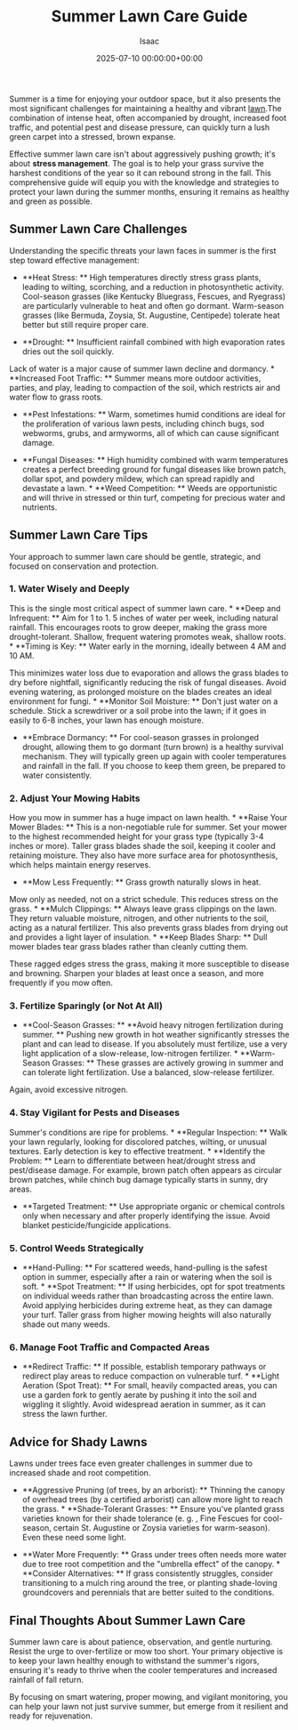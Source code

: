 ﻿---
title: Summer Lawn Care Guide
description: Summer is a time for enjoying your outdoor space, but it also presents the most significant challenges for maintaining a healthy and vibrant lawn.
slug: /summer-lawn-care-guide/
date: 2025-07-10 00:00:00+00:00
lastmod: 2025-07-10 00:00:00+03:00
author: Isaac
categories:

- Lawn Care

- Seasonal Guide

- Guides
tags:

- lawn-care

- summer

- lawn
layout: post
---

Summer is a time for enjoying your outdoor space, but it also presents the most significant challenges for maintaining a healthy and vibrant [lawn](https://pestpolicy.com/10-essential-lawn-and-garden-tools-for-fall/).The combination of intense heat, often accompanied by drought, increased foot traffic, and potential pest and disease pressure, can quickly turn a lush green carpet into a stressed, brown expanse.

Effective summer lawn care isn't about aggressively pushing growth; it's about **stress management**. The goal is to help your grass survive the harshest conditions of the year so it can rebound strong in the fall. This comprehensive guide will equip you with the knowledge and strategies to protect your lawn during the summer months, ensuring it remains as healthy and green as possible.

##  Summer Lawn Care Challenges

Understanding the specific threats your lawn faces in summer is the first step toward effective management:

* **Heat Stress: ** High temperatures directly stress grass plants, leading to wilting, scorching, and a reduction in photosynthetic activity. Cool-season grasses (like Kentucky Bluegrass, Fescues, and Ryegrass) are particularly vulnerable to heat and often go dormant. Warm-season grasses (like Bermuda, Zoysia, St. Augustine, Centipede) tolerate heat better but still require proper care.

* **Drought: ** Insufficient rainfall combined with high evaporation rates dries out the soil quickly.

Lack of water is a major cause of summer lawn decline and dormancy. * **Increased Foot Traffic: ** Summer means more outdoor activities, parties, and play, leading to compaction of the soil, which restricts air and water flow to grass roots.

* **Pest Infestations: ** Warm, sometimes humid conditions are ideal for the proliferation of various lawn pests, including chinch bugs, sod webworms, grubs, and armyworms, all of which can cause significant damage.

* **Fungal Diseases: ** High humidity combined with warm temperatures creates a perfect breeding ground for fungal diseases like brown patch, dollar spot, and powdery mildew, which can spread rapidly and devastate a lawn. * **Weed Competition: ** Weeds are opportunistic and will thrive in stressed or thin turf, competing for precious water and nutrients.

##  Summer Lawn Care Tips

Your approach to summer lawn care should be gentle, strategic, and focused on conservation and protection.

###  1. Water Wisely and Deeply

This is the single most critical aspect of summer lawn care. * **Deep and Infrequent: ** Aim for 1 to 1. 5 inches of water per week, including natural rainfall. This encourages roots to grow deeper, making the grass more drought-tolerant. Shallow, frequent watering promotes weak, shallow roots. * **Timing is Key: ** Water early in the morning, ideally between 4 AM and 10 AM.

This minimizes water loss due to evaporation and allows the grass blades to dry before nightfall, significantly reducing the risk of fungal diseases. Avoid evening watering, as prolonged moisture on the blades creates an ideal environment for fungi. * **Monitor Soil Moisture: ** Don't just water on a schedule. Stick a screwdriver or a soil probe into the lawn; if it goes in easily to 6-8 inches, your lawn has enough moisture.

* **Embrace Dormancy: ** For cool-season grasses in prolonged drought, allowing them to go dormant (turn brown) is a healthy survival mechanism. They will typically green up again with cooler temperatures and rainfall in the fall. If you choose to keep them green, be prepared to water consistently.

###  2. Adjust Your Mowing Habits

How you mow in summer has a huge impact on lawn health. * **Raise Your Mower Blades: ** This is a non-negotiable rule for summer. Set your mower to the highest recommended height for your grass type (typically 3-4 inches or more). Taller grass blades shade the soil, keeping it cooler and retaining moisture. They also have more surface area for photosynthesis, which helps maintain energy reserves.

* **Mow Less Frequently: ** Grass growth naturally slows in heat.

Mow only as needed, not on a strict schedule. This reduces stress on the grass. * **Mulch Clippings: ** Always leave grass clippings on the lawn. They return valuable moisture, nitrogen, and other nutrients to the soil, acting as a natural fertilizer. This also prevents grass blades from drying out and provides a light layer of insulation. * **Keep Blades Sharp: ** Dull mower blades tear grass blades rather than cleanly cutting them.

These ragged edges stress the grass, making it more susceptible to disease and browning. Sharpen your blades at least once a season, and more frequently if you mow often.

###  3. Fertilize Sparingly (or Not At All)

* **Cool-Season Grasses: ** **Avoid heavy nitrogen fertilization during summer. ** Pushing new growth in hot weather significantly stresses the plant and can lead to disease. If you absolutely must fertilize, use a very light application of a slow-release, low-nitrogen fertilizer. * **Warm-Season Grasses: ** These grasses are actively growing in summer and can tolerate light fertilization. Use a balanced, slow-release fertilizer.

Again, avoid excessive nitrogen.

###  4. Stay Vigilant for Pests and Diseases

Summer's conditions are ripe for problems. * **Regular Inspection: ** Walk your lawn regularly, looking for discolored patches, wilting, or unusual textures. Early detection is key to effective treatment. * **Identify the Problem: ** Learn to differentiate between heat/drought stress and pest/disease damage. For example, brown patch often appears as circular brown patches, while chinch bug damage typically starts in sunny, dry areas.

* **Targeted Treatment: ** Use appropriate organic or chemical controls only when necessary and after properly identifying the issue. Avoid blanket pesticide/fungicide applications.

###  5. Control Weeds Strategically

* **Hand-Pulling: ** For scattered weeds, hand-pulling is the safest option in summer, especially after a rain or watering when the soil is soft. * **Spot Treatment: ** If using herbicides, opt for spot treatments on individual weeds rather than broadcasting across the entire lawn. Avoid applying herbicides during extreme heat, as they can damage your turf. Taller grass from higher mowing heights will also naturally shade out many weeds.

###  6. Manage Foot Traffic and Compacted Areas

* **Redirect Traffic: ** If possible, establish temporary pathways or redirect play areas to reduce compaction on vulnerable turf. * **Light Aeration (Spot Treat): ** For small, heavily compacted areas, you can use a garden fork to gently aerate by pushing it into the soil and wiggling it slightly. Avoid widespread aeration in summer, as it can stress the lawn further.

##  Advice for Shady Lawns

Lawns under trees face even greater challenges in summer due to increased shade and root competition.

* **Aggressive Pruning (of trees, by an arborist): ** Thinning the canopy of overhead trees (by a certified arborist) can allow more light to reach the grass. * **Shade-Tolerant Grasses: ** Ensure you've planted grass varieties known for their shade tolerance (e. g. , Fine Fescues for cool-season, certain St. Augustine or Zoysia varieties for warm-season). Even these need some light.

* **Water More Frequently: ** Grass under trees often needs more water due to tree root competition and the "umbrella effect" of the canopy. * **Consider Alternatives: ** If grass consistently struggles, consider transitioning to a mulch ring around the tree, or planting shade-loving groundcovers and perennials that are better suited to the conditions.

##  Final Thoughts About Summer Lawn Care

Summer lawn care is about patience, observation, and gentle nurturing. Resist the urge to over-fertilize or mow too short. Your primary objective is to keep your lawn healthy enough to withstand the summer's rigors, ensuring it's ready to thrive when the cooler temperatures and increased rainfall of fall return.

By focusing on smart watering, proper mowing, and vigilant monitoring, you can help your lawn not just survive summer, but emerge from it resilient and ready for rejuvenation.
